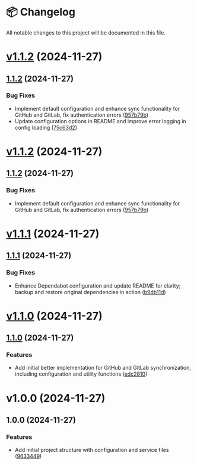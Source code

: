 # 📦 Changelog

All notable changes to this project will be documented in this file.

# [v1.1.2](https://github.com/OpenSaucedHub/git-sync-action/compare/v1.1.1...v1.1.2) (2024-11-27)

## [1.1.2](https://github.com/OpenSaucedHub/git-sync-action/compare/v1.1.1...v1.1.2) (2024-11-27)

### Bug Fixes

- Implement default configuration and enhance sync functionality for GitHub and GitLab, fix
  authentication errors
  ([957b79b](https://github.com/OpenSaucedHub/git-sync-action/commit/957b79b4a4ed9274b9f4aff002c4cc660cbb8dfe))
- Update configuration options in README and improve error logging in config loading
  ([75c63d2](https://github.com/OpenSaucedHub/git-sync-action/commit/75c63d2a9f034dd9414af77ca93f46bdd04f2086))

# [v1.1.2](https://github.com/OpenSaucedHub/git-sync-action/compare/v1.1.1...v1.1.2) (2024-11-27)

## [1.1.2](https://github.com/OpenSaucedHub/git-sync-action/compare/v1.1.1...v1.1.2) (2024-11-27)

### Bug Fixes

- Implement default configuration and enhance sync functionality for GitHub and GitLab, fix
  authentication errors
  ([957b79b](https://github.com/OpenSaucedHub/git-sync-action/commit/957b79b4a4ed9274b9f4aff002c4cc660cbb8dfe))

# [v1.1.1](https://github.com/OpenSaucedHub/git-sync-action/compare/v1.1.0...v1.1.1) (2024-11-27)

## [1.1.1](https://github.com/OpenSaucedHub/git-sync-action/compare/v1.1.0...v1.1.1) (2024-11-27)

### Bug Fixes

- Enhance Dependabot configuration and update README for clarity; backup and restore original
  dependencies in action
  ([b9db11d](https://github.com/OpenSaucedHub/git-sync-action/commit/b9db11dfca21135a080a5a889ab48c7919c2a65b))

# [v1.1.0](https://github.com/OpenSaucedHub/git-sync-action/compare/v1.0.0...v1.1.0) (2024-11-27)

## [1.1.0](https://github.com/OpenSaucedHub/git-sync-action/compare/v1.0.0...v1.1.0) (2024-11-27)

### Features

- Add initial better implementation for GitHub and GitLab synchronization, including configuration
  and utility functions
  ([edc2810](https://github.com/OpenSaucedHub/git-sync-action/commit/edc28105b0389b7446ee7e4f935f076dc5b2da8a))

# v1.0.0 (2024-11-27)

## 1.0.0 (2024-11-27)

### Features

- Add initial project structure with configuration and service files
  ([9633449](https://github.com/OpenSaucedHub/git-sync-action/commit/963344985e1c20bda03503f4a3609a75a78b0b1a))
